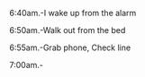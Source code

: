 6:40am.-I wake up from the alarm

6:50am.-Walk out from the bed

6:55am.-Grab phone, Check line

7:00am.-
